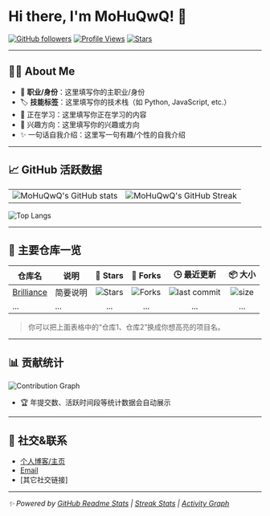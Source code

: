 # Hi there, I'm MoHuQwQ! 👋

[![GitHub followers](https://img.shields.io/github/followers/MoHuQwQ?style=social)](https://github.com/MoHuQwQ?tab=followers)
[![Profile Views](https://komarev.com/ghpvc/?username=MoHuQwQ)](https://github.com/MoHuQwQ)
[![Stars](https://img.shields.io/github/stars/MoHuQwQ?style=social)](https://github.com/MoHuQwQ?tab=stars)

---

## 🧑‍💻 About Me

- 💼 **职业/身份**：这里填写你的主职业/身份
- 🏷️ **技能标签**：这里填写你的技术栈（如 Python, JavaScript, etc.）
- 🌱 正在学习：这里填写你正在学习的内容
- 🎯 兴趣方向：这里填写你的兴趣或方向
- ✨ 一句话自我介绍：这里写一句有趣/个性的自我介绍

---

## 📈 GitHub 活跃数据

<table>
  <tr>
    <td>
      <img src="https://github-readme-stats.vercel.app/api?username=MoHuQwQ&show_icons=true&count_private=true&hide_title=true&hide_rank=false&theme=default" alt="MoHuQwQ's GitHub stats" />
    </td>
    <td>
      <img src="https://github-readme-streak-stats.herokuapp.com/?user=MoHuQwQ&theme=default" alt="MoHuQwQ's GitHub Streak" />
    </td>
  </tr>
</table>

![Top Langs](https://github-readme-stats.vercel.app/api/top-langs/?username=MoHuQwQ&layout=compact&hide_title=true&theme=default)

---

## 🚀 主要仓库一览

| 仓库名 | 说明 | 🌟 Stars | 🍴 Forks | 🕒 最近更新 | 📦 大小 |
|--------|------|:-------:|:--------:|:----------:|:-------:|
| [Brilliance](https://github.com/MoHuQwQ/Brilliance) | 简要说明 | ![Stars](https://img.shields.io/github/stars/MoHuQwQ/仓库1?style=social) | ![Forks](https://img.shields.io/github/forks/MoHuQwQ/仓库1?style=social) | ![last commit](https://img.shields.io/github/last-commit/MoHuQwQ/仓库1) | ![size](https://img.shields.io/github/repo-size/MoHuQwQ/仓库1) |
| ...    | ...  | ...     | ...      | ...        | ...     |

> 你可以把上面表格中的“仓库1、仓库2”换成你想高亮的项目名。

---

## 📊 贡献统计

![Contribution Graph](https://github-readme-activity-graph.vercel.app/graph?username=MoHuQwQ&theme=github)

- 🏆 年提交数、活跃时间段等统计数据会自动展示

---

## 🔗 社交&联系

- [个人博客/主页](你的个人链接)
- [Email](mailto:你的邮箱)
- [其它社交链接]

---

_✨ Powered by [GitHub Readme Stats](https://github.com/anuraghazra/github-readme-stats) | [Streak Stats](https://github.com/denvercoder1/github-readme-streak-stats) | [Activity Graph](https://github.com/Ashutosh00710/github-readme-activity-graph)_
